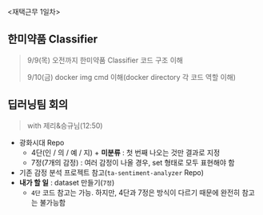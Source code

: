 <재택근무 1일차>



## 한미약품 Classifier

> 9/9(목) 오전까지 한미약품 Classifier 코드 구조 이해
>
> 9/10(금) docker img cmd 이해(docker directory 각 코드 역할 이해)



## 딥러닝팀 회의

> with 제리&승규님(12:50)

- 광화시대 Repo
  - 4단(인 / 의 / 예 / 지) + **미분류** : 첫 번째 나오는 것만 결과로 지정
  - 7정(7개의 감정) : 여러 감정이 나올 경우, set 형태로 모두 표현해야 함
- 기존 감정 분석 프로젝트 참고(`ta-sentiment-analyzer` Repo)
- **내가 할 일** : dataset 만들기(`7정`)
  - `4단` 코드 참고는 가능. 하지만, 4단과 7정은 방식이 다르기 때문에 완전히 참고는 불가능함
